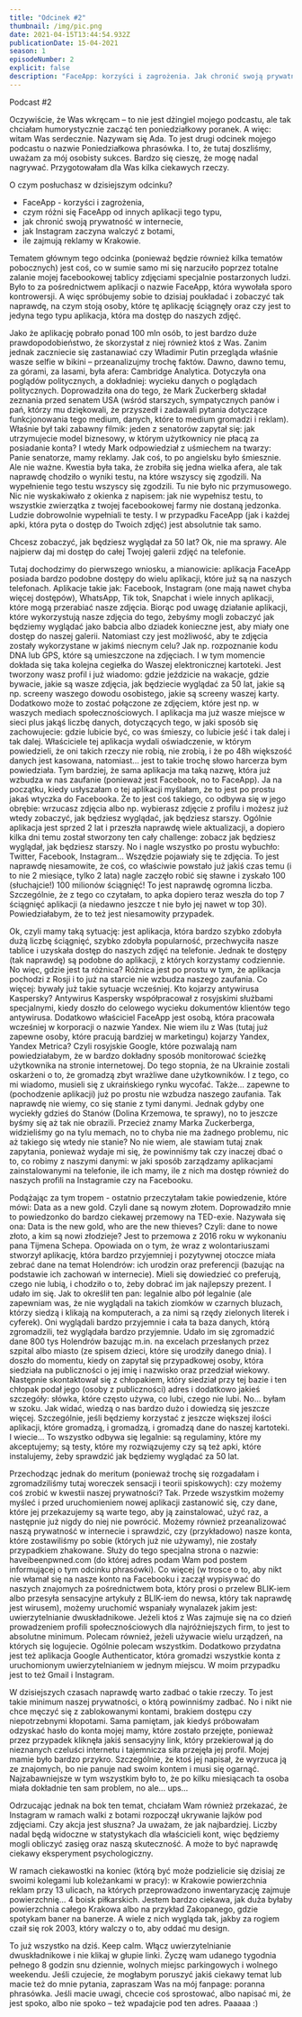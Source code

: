 ```yaml
---
title: "Odcinek #2"
thumbnail: /img/pic.png
date: 2021-04-15T13:44:54.932Z
publicationDate: 15-04-2021
season: 1
episodeNumber: 2
explicit: false
description: "FaceApp: korzyści i zagrożenia. Jak chronić swoją prywatność w internecie?"
---
```


Podcast #2

<muzyka z familiady>

Oczywiście, że Was wkręcam – to nie jest dżingiel mojego podcastu, ale tak chciałam humorystycznie zacząć ten poniedziałkowy poranek. A więc: witam Was serdecznie. Nazywam się Ada. To jest drugi odcinek mojego podcastu o nazwie Poniedziałkowa phrasówka. I to, że tutaj doszliśmy, uważam za mój osobisty sukces. Bardzo się cieszę, że mogę nadal nagrywać. Przygotowałam dla Was kilka ciekawych rzeczy.

O czym posłuchasz w dzisiejszym odcinku?

- FaceApp - korzyści i zagrożenia,
- czym różni się FaceApp od innych aplikacji tego typu,
- jak chronić swoją prywatność w internecie,
- jak Instagram zaczyna walczyć z botami,
- ile zajmują reklamy w Krakowie.

Tematem głównym tego odcinka (ponieważ będzie również kilka tematów pobocznych) jest coś, co w sumie samo mi się narzuciło poprzez totalne zalanie mojej facebookowej tablicy zdjęciami specjalnie postarzonych ludzi. Było to za pośrednictwem aplikacji o nazwie FaceApp, która wywołała sporo kontrowersji. A więc spróbujemy sobie to dzisiaj poukładać i zobaczyć tak naprawdę, na czym stoją osoby, które tę aplikację ściągnęły oraz czy jest to jedyna tego typu aplikacja, która ma dostęp do naszych zdjęć.

Jako że aplikację pobrało ponad 100 mln osób, to jest bardzo duże prawdopodobieństwo, że skorzystał z niej również ktoś z Was. Zanim jednak zaczniecie się zastanawiać czy Władimir Putin przegląda właśnie wasze selfie w bikini – przeanalizujmy trochę faktów. Dawno, dawno temu, za górami, za lasami, była afera: Cambridge Analytica. Dotyczyła ona poglądów politycznych, a dokładniej: wycieku danych o poglądach politycznych. Doprowadziła ona do tego, że Mark Zuckerberg składał zeznania przed senatem USA (wśród starszych, sympatycznych panów i pań, którzy mu dziękowali, że przyszedł i zadawali pytania dotyczące funkcjonowania tego medium, danych, które to medium gromadzi i reklam). Właśnie był taki zabawny filmik: jeden z senatorów zapytał się: jak utrzymujecie model biznesowy, w którym użytkownicy nie płacą za posiadanie konta? I wtedy Mark odpowiedział z uśmiechem na twarzy: Panie senatorze, mamy reklamy. Jak coś, to po angielsku było śmiesznie. Ale nie ważne. Kwestia była taka, że zrobiła się jedna wielka afera, ale tak naprawdę chodziło o wyniki testu, na które wszyscy się zgodzili. Na wypełnienie tego testu wszyscy się zgodzili. Tu nie było nic przymusowego. Nic nie wyskakiwało z okienka z napisem: jak nie wypełnisz testu, to wszystkie zwierzątka z twojej facebookowej farmy nie dostaną jedzonka. Ludzie dobrowolnie wypełniali te testy. I w przypadku FaceApp (jak i każdej apki, która pyta o dostęp do Twoich zdjęć) jest absolutnie tak samo.

Chcesz zobaczyć, jak będziesz wyglądał za 50 lat? Ok, nie ma sprawy. Ale najpierw daj mi dostęp do całej Twojej galerii zdjęć na telefonie.

Tutaj dochodzimy do pierwszego wniosku, a mianowicie: aplikacja FaceApp posiada bardzo podobne dostępy do wielu aplikacji, które już są na naszych telefonach. Aplikacje takie jak: Facebook, Instagram (one mają nawet chyba więcej dostępów), WhatsApp, Tik tok, Snapchat i wiele innych aplikacji, które mogą przerabiać nasze zdjęcia. Biorąc pod uwagę działanie aplikacji, które wykorzystują nasze zdjęcia do tego, żebyśmy mogli zobaczyć jak będziemy wyglądać jako babcia albo dziadek konieczne jest, aby miały one dostęp do naszej galerii. Natomiast czy jest możliwość, aby te zdjęcia zostały wykorzystane w jakimś niecnym celu? Jak np. rozpoznanie kodu DNA lub GPS, które są umieszczone na zdjęciach. I w tym momencie dokłada się taka kolejna cegiełka do Waszej elektronicznej kartoteki. Jest tworzony wasz profil i już wiadomo: gdzie jeździcie na wakacje, gdzie bywacie, jakie są wasze zdjęcia, jak będziecie wyglądać za 50 lat, jakie są np. screeny waszego dowodu osobistego, jakie są screeny waszej karty. Dodatkowo może to zostać połączone ze zdjęciem, które jest np. w waszych mediach społecznościowych. I aplikacja ma już wasze miejsce w sieci plus jakąś liczbę danych, dotyczących tego, w jaki sposób się zachowujecie: gdzie lubicie być, co was śmieszy, co lubicie jeść i tak dalej i tak dalej. Właściciele tej aplikacja wydali oświadczenie, w którym powiedzieli, że oni takich rzeczy nie robią, nie zrobią, i że po 48h większość danych jest kasowana, natomiast… jest to takie trochę słowo harcerza bym powiedziała. Tym bardziej, że sama aplikacja ma taką nazwę, która już wzbudza w nas zaufanie (ponieważ jest Facebook, no to FaceApp). Ja na początku, kiedy usłyszałam o tej aplikacji myślałam, że to jest po prostu jakaś wtyczka do Facebooka. Że to jest coś takiego, co odbywa się w jego obrębie: wrzucasz zdjęcia albo np. wybierasz zdjęcie z profilu i możesz już wtedy zobaczyć, jak będziesz wyglądać, jak będziesz starszy. Ogólnie aplikacja jest sprzed 2 lat i przeszła naprawdę wiele aktualizacji, a dopiero kilka dni temu został stworzony ten cały challenge: zobacz jak będziesz wyglądał, jak będziesz starszy. No i nagle wszystko po prostu wybuchło: Twitter, Facebook, Instagram… Wszędzie pojawiały się te zdjęcia. To jest naprawdę niesamowite, że coś, co właściwie powstało już jakiś czas temu (i to nie 2 miesiące, tylko 2 lata) nagle zaczęło robić się sławne i zyskało 100 (słuchajcie!) 100 milionów ściągnięć! To jest naprawdę ogromna liczba. Szczególnie, że z tego co czytałam, to apka dopiero teraz weszła do top 7 ściągnięć aplikacji (a niedawno jeszcze t nie było jej nawet w top 30). Powiedziałabym, że to też jest niesamowity przypadek.

Ok, czyli mamy taką sytuację: jest aplikacja, która bardzo szybko zdobyła dużą liczbę ściągnięć, szybko zdobyła popularność, przechwyciła nasze tablice i uzyskała dostęp do naszych zdjęć na telefonie. Jednak te dostępy (tak naprawdę) są podobne do aplikacji, z których korzystamy codziennie. No więc, gdzie jest ta różnica? Różnica jest po prostu w tym, że aplikacja pochodzi z Rosji i to już na starcie nie wzbudza naszego zaufania. Co więcej: bywały już takie sytuacje wcześniej. Kto kojarzy antywirusa Kaspersky? Antywirus Kaspersky współpracował z rosyjskimi służbami specjalnymi, kiedy doszło do celowego wycieku dokumentów klientów tego antywirusa. Dodatkowo właściciel FaceApp jest osobą, która pracowała wcześniej w korporacji o nazwie Yandex. Nie wiem ilu z Was (tutaj już zapewne osoby, które pracują bardziej w marketingu) kojarzy Yandex, Yandex Metrica? Czyli rosyjskie Google, które pozwalają nam powiedziałabym, że w bardzo dokładny sposób monitorować ścieżkę użytkownika na stronie internetowej. Do tego stopnia, że na Ukrainie zostali oskarżeni o to, że gromadzą zbyt wrażliwe dane użytkowników. I z tego, co mi wiadomo, musieli się z ukraińskiego rynku wycofać. Także… zapewne to (pochodzenie aplikacji) już po prostu nie wzbudza naszego zaufania. Tak naprawdę nie wiemy, co się stanie z tymi danymi. Jednak gdyby one wyciekły gdzieś do Stanów (Dolina Krzemowa, te sprawy), no to jeszcze byśmy się aż tak nie obrazili. Przecież znamy Marka Zuckerberga, widzieliśmy go na tylu memach, no to chyba nie ma żadnego problemu, nic aż takiego się wtedy nie stanie? No nie wiem, ale stawiam tutaj znak zapytania, ponieważ wydaje mi się, że powinniśmy tak czy inaczej dbać o to, co robimy z naszymi danymi: w jaki sposób zarządzamy aplikacjami zainstalowanymi na telefonie, ile ich mamy, ile z nich ma dostęp również do naszych profili na Instagramie czy na Facebooku.

Podążając za tym tropem - ostatnio przeczytałam takie powiedzenie, które mówi: Data as a new gold. Czyli dane są nowym złotem. Doprowadziło mnie to powiedzonko do bardzo ciekawej przemowy na TED-exie. Nazywała się ona: Data is the new gold, who are the new thieves? Czyli: dane to nowe złoto, a kim są nowi złodzieje? Jest to przemowa z 2016 roku w wykonaniu pana Tijmena Schepa. Opowiada on o tym, że wraz z wolontariuszami stworzył aplikację, która bardzo przyjemniej i pozytywnej otoczce miała zebrać dane na temat Holendrów: ich urodzin oraz preferencji (bazując na podstawie ich zachowań w internecie). Mieli się dowiedzieć co preferują, czego nie lubią, i chodziło o to, żeby dobrać im jak najlepszy prezent. I udało im się. Jak to określił ten pan: legalnie albo pół legalnie (ale zapewniam was, że nie wyglądali na takich ziomków w czarnych bluzach, którzy siedzą i klikają na komputerach, a za nimi są rzędy zielonych literek i cyferek). Oni wyglądali bardzo przyjemnie i cała ta baza danych, którą zgromadzili, też wyglądała bardzo przyjemnie. Udało im się zgromadzić dane 800 tys Holendrów bazując m.in. na excelach przesłanych przez szpital albo miasto (ze spisem dzieci, które się urodziły danego dnia). I doszło do momentu, kiedy on zapytał się przypadkowej osoby, która siedziała na publiczności o jej imię i nazwisko oraz przedział wiekowy. Następnie skontaktował się z chłopakiem, który siedział przy tej bazie i ten chłopak podał jego (osoby z publiczności) adres i dodatkowo jakieś szczegóły: słówka, które często używa, co lubi, czego nie lubi. No… byłam w szoku. Jak widać, wiedzą o nas bardzo dużo i dowiedzą się jeszcze więcej. Szczególnie, jeśli będziemy korzystać z jeszcze większej ilości aplikacji, które gromadzą, i gromadzą, i gromadzą dane do naszej kartoteki. I wiecie... To wszystko odbywa się legalnie: są regulaminy, które my akceptujemy; są testy, które my rozwiązujemy czy są też apki, które instalujemy, żeby sprawdzić jak będziemy wyglądać za 50 lat.

Przechodząc jednak do meritum (ponieważ trochę się rozgadałam i zgromadziliśmy tutaj woreczek sensacji i teorii spiskowych): czy możemy coś zrobić w kwestii naszej prywatności? Tak. Przede wszystkim możemy myśleć i przed uruchomieniem nowej aplikacji zastanowić się, czy dane, które jej przekazujemy są warte tego, aby ją zainstalować, użyć raz, a następnie już nigdy do niej nie powrócić. Możemy również przeanalizować naszą prywatność w internecie i sprawdzić, czy (przykładowo) nasze konta, które zostawiliśmy po sobie (których już nie używamy), nie zostały przypadkiem zhakowane. Służy do tego specjalna strona o nazwie: haveibeenpwned.com (do której adres podam Wam pod postem informującej o tym odcinku phrasówki). Co więcej (w trosce o to, aby nikt nie włamał się na nasze konto na Facebooku i zaczął wypisywać do naszych znajomych za pośrednictwem bota, który prosi o przelew BLIK-iem albo przesyła sensacyjne artykuły z BLIK-iem do newsa, który tak naprawdę jest wirusem), możemy uruchomić wspaniały wynalazek jakim jest: uwierzytelnianie dwuskładnikowe. Jeżeli ktoś z Was zajmuje się na co dzień prowadzeniem profili społecznościowych dla najróżniejszych firm, to jest to absolutne minimum. Polecam również, jeżeli używacie wielu urządzeń, na których się logujecie. Ogólnie polecam wszystkim. Dodatkowo przydatna jest też aplikacja Google Authenticator, która gromadzi wszystkie konta z uruchomionym uwierzytelnianiem w jednym miejscu. W moim przypadku jest to też Gmail i Instagram.

W dzisiejszych czasach naprawdę warto zadbać o takie rzeczy. To jest takie minimum naszej prywatności, o którą powinniśmy zadbać. No i nikt nie chce męczyć się z zablokowanymi kontami, brakiem dostępu czy niepotrzebnymi kłopotami. Sama pamiętam, jak kiedyś próbowałam odzyskać hasło do konta mojej mamy, które zostało przejęte, ponieważ przez przypadek kliknęła jakiś sensacyjny link, który przekierował ją do nieznanych czeluści internetu i tajemnicza siła przejęła jej profil. Mojej mamie było bardzo przykro. Szczególnie, że ktoś jej napisał, że wyrzuca ją ze znajomych, bo nie panuje nad swoim kontem i musi się ogarnąć. Najzabawniejsze w tym wszystkim było to, że po kilku miesiącach ta osoba miała dokładnie ten sam problem, no ale... ups…

Odrzucając jednak na bok ten temat, chciałam Wam również przekazać, że Instagram w ramach walki z botami rozpoczął ukrywanie lajków pod zdjęciami. Czy akcja jest słuszna? Ja uważam, że jak najbardziej. Liczby nadal będą widoczne w statystykach dla właścicieli kont, więc będziemy mogli obliczyć zasięg oraz naszą skuteczność. A może to być naprawdę ciekawy eksperyment psychologiczny.

W ramach ciekawostki na koniec (którą być może podzielicie się dzisiaj ze swoimi kolegami lub koleżankami w pracy): w Krakowie powierzchnia reklam przy 13 ulicach, na których przeprowadzono inwentaryzację zajmuje powierzchnię… 4 boisk piłkarskich. Jestem bardzo ciekawa, jak duża byłaby powierzchnia całego Krakowa albo na przykład Zakopanego, gdzie spotykam baner na banerze. A wiele z nich wygląda tak, jakby za rogiem czaił się rok 2003, który walczy o to, aby oddać mu design.

To już wszystko na dziś. Keep calm. Włącz uwierzytelnianie dwuskładnikowe i nie klikaj w głupie linki. Życzę wam udanego tygodnia pełnego 8 godzin snu dziennie, wolnych miejsc parkingowych i wolnego weekendu. Jeśli czujecie, że mogłabym poruszyć jakiś ciekawy temat lub macie też do mnie pytania, zapraszam Was na mój fanpage: poranna phrasówka. Jeśli macie uwagi, chcecie coś sprostować, albo napisać mi, że jest spoko, albo nie spoko – też wpadajcie pod ten adres. Paaaaa :)
